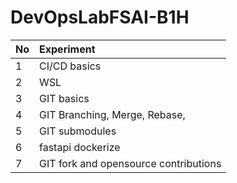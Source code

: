 # DevOpsLabFSAI-B1H



|No|Experiment|
|:----|:----|
|1| CI/CD basics|
|2| WSL |
|3| GIT basics|
|4| GIT Branching, Merge, Rebase,|
|5| GIT submodules |
|6| fastapi dockerize |
|7| GIT fork and opensource contributions|
